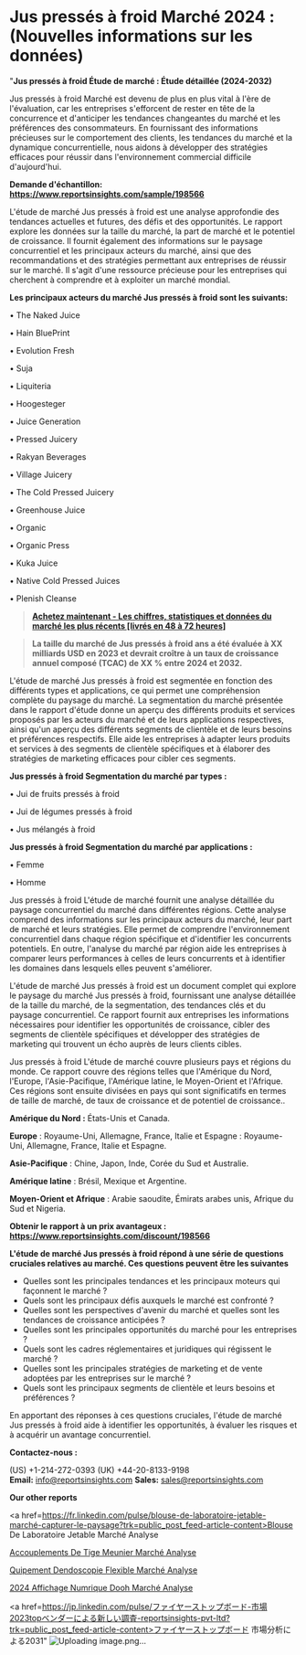  # Jus pressés à froid Marché 2024 : (Nouvelles informations sur les données)

"<strong>Jus pressés à froid Étude de marché : Étude détaillée (2024-2032)</strong>

Jus pressés à froid Marché est devenu de plus en plus vital à l'ère de l'évaluation, car les entreprises s'efforcent de rester en tête de la concurrence et d'anticiper les tendances changeantes du marché et les préférences des consommateurs. En fournissant des informations précieuses sur le comportement des clients, les tendances du marché et la dynamique concurrentielle, nous aidons à développer des stratégies efficaces pour réussir dans l'environnement commercial difficile d'aujourd'hui.

<strong>Demande d'échantillon: <a href=https://www.reportsinsights.com/sample/198566>https://www.reportsinsights.com/sample/198566</a></strong>

L'étude de marché Jus pressés à froid est une analyse approfondie des tendances actuelles et futures, des défis et des opportunités. Le rapport explore les données sur la taille du marché, la part de marché et le potentiel de croissance. Il fournit également des informations sur le paysage concurrentiel et les principaux acteurs du marché, ainsi que des recommandations et des stratégies permettant aux entreprises de réussir sur le marché. Il s'agit d'une ressource précieuse pour les entreprises qui cherchent à comprendre et à exploiter un marché mondial.

<strong>Les principaux acteurs du marché Jus pressés à froid sont les suivants:</strong>

• The Naked Juice

• Hain BluePrint

• Evolution Fresh

• Suja

• Liquiteria

• Hoogesteger

• Juice Generation

• Pressed Juicery

• Rakyan Beverages

• Village Juicery

• The Cold Pressed Juicery 

• Greenhouse Juice

• Organic

• Organic Press

• Kuka Juice

• Native Cold Pressed Juices

• Plenish Cleanse
<blockquote><a href=https://www.reportsinsights.com/buynow/198566><span style=text-decoration: underline;><strong>Achetez maintenant - Les chiffres, statistiques et données du marché les plus récents [livrés en 48 à 72 heures]</strong></span></a></blockquote>
<blockquote><span style=text-decoration: underline;><strong>La taille du marché de Jus pressés à froid ans a été évaluée à XX milliards USD en 2023 et devrait croître à un taux de croissance annuel composé (TCAC) de XX % entre 2024 et 2032.</strong></span></blockquote>
L'étude de marché Jus pressés à froid est segmentée en fonction des différents types et applications, ce qui permet une compréhension complète du paysage du marché. La segmentation du marché présentée dans le rapport d'étude donne un aperçu des différents produits et services proposés par les acteurs du marché et de leurs applications respectives, ainsi qu'un aperçu des différents segments de clientèle et de leurs besoins et préférences respectifs. Elle aide les entreprises à adapter leurs produits et services à des segments de clientèle spécifiques et à élaborer des stratégies de marketing efficaces pour cibler ces segments.

<strong>Jus pressés à froid Segmentation du marché par types :</strong>

• Jui de fruits pressés à froid

• Jui de légumes pressés à froid

• Jus mélangés à froid

<strong>Jus pressés à froid Segmentation du marché par applications :</strong>

• Femme

• Homme

Jus pressés à froid L'étude de marché fournit une analyse détaillée du paysage concurrentiel du marché dans différentes régions. Cette analyse comprend des informations sur les principaux acteurs du marché, leur part de marché et leurs stratégies. Elle permet de comprendre l'environnement concurrentiel dans chaque région spécifique et d'identifier les concurrents potentiels. En outre, l'analyse du marché par région aide les entreprises à comparer leurs performances à celles de leurs concurrents et à identifier les domaines dans lesquels elles peuvent s'améliorer.

L'étude de marché Jus pressés à froid est un document complet qui explore le paysage du marché Jus pressés à froid, fournissant une analyse détaillée de la taille du marché, de la segmentation, des tendances clés et du paysage concurrentiel. Ce rapport fournit aux entreprises les informations nécessaires pour identifier les opportunités de croissance, cibler des segments de clientèle spécifiques et développer des stratégies de marketing qui trouvent un écho auprès de leurs clients cibles.

Jus pressés à froid L'étude de marché couvre plusieurs pays et régions du monde. Ce rapport couvre des régions telles que l'Amérique du Nord, l'Europe, l'Asie-Pacifique, l'Amérique latine, le Moyen-Orient et l'Afrique. Ces régions sont ensuite divisées en pays qui sont significatifs en termes de taille de marché, de taux de croissance et de potentiel de croissance..

<strong>Amérique du Nord :</strong> États-Unis et Canada.

<strong>Europe</strong> : Royaume-Uni, Allemagne, France, Italie et Espagne : Royaume-Uni, Allemagne, France, Italie et Espagne.

<strong>Asie-Pacifique</strong> : Chine, Japon, Inde, Corée du Sud et Australie.

<strong>Amérique latine</strong> : Brésil, Mexique et Argentine.

<strong>Moyen-Orient et Afrique</strong> : Arabie saoudite, Émirats arabes unis, Afrique du Sud et Nigeria.

<strong>Obtenir le rapport à un prix avantageux : <a href=https://www.reportsinsights.com/discount/198566>https://www.reportsinsights.com/discount/198566</a></strong>

<strong>L'étude de marché Jus pressés à froid répond à une série de questions cruciales relatives au marché. Ces questions peuvent être les suivantes</strong>
<ul>
  <li>Quelles sont les principales tendances et les principaux moteurs qui façonnent le marché ?</li>
  <li>Quels sont les principaux défis auxquels le marché est confronté ?</li>
  <li>Quelles sont les perspectives d'avenir du marché et quelles sont les tendances de croissance anticipées ?</li>
  <li>Quelles sont les principales opportunités du marché pour les entreprises ?</li>
  <li>Quels sont les cadres réglementaires et juridiques qui régissent le marché ?</li>
  <li>Quelles sont les principales stratégies de marketing et de vente adoptées par les entreprises sur le marché ?</li>
  <li>Quels sont les principaux segments de clientèle et leurs besoins et préférences ?</li>
</ul>
En apportant des réponses à ces questions cruciales, l'étude de marché Jus pressés à froid aide à identifier les opportunités, à évaluer les risques et à acquérir un avantage concurrentiel.

<strong>Contactez-nous :</strong>

(US) +1-214-272-0393
(UK) +44-20-8133-9198
<strong>Email:</strong> <a>info@reportsinsights.com</a>
<strong>Sales:</strong> <a>sales@reportsinsights.com</a>

<strong>Our other reports</strong>

<a href=https://fr.linkedin.com/pulse/blouse-de-laboratoire-jetable-marché-capturer-le-paysage?trk=public_post_feed-article-content>Blouse De Laboratoire Jetable Marché Analyse</a>

<a href=https://www.linkedin.com/pulse/accouplements-de-tige-meunier-march%C3%A9-perspectives-64vcf/>Accouplements De Tige Meunier Marché Analyse</a>

<a href=https://www.linkedin.com/pulse/%C3%A9quipement-dendoscopie-flexible-march%C3%A9-xqzef/>Quipement Dendoscopie Flexible Marché Analyse</a>

<a href=https://www.linkedin.com/pulse/2024-affichage-num%C3%A9rique-dooh-march%C3%A9-segmentation-tjh6f/>2024 Affichage Numrique Dooh Marché Analyse</a>

<a href=https://jp.linkedin.com/pulse/ファイヤーストップボード-市場2023topベンダーによる新しい調査-reportsinsights-pvt-ltd?trk=public_post_feed-article-content>ファイヤーストップボード 市場分析による2031</a>"
![Uploading image.png…]()
